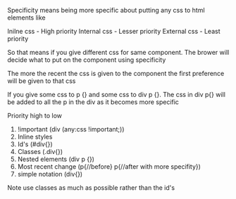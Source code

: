 Specificity means being more specific about putting any css to html elements like

Inilne css - High priority
Internal css - Lesser priority
External css - Least priority

So that means if you give different css for same component. The brower will decide what to put on the component using specificity

The more the recent the css is given to the component the first preference will  be given to that css

If you give some css to p {} and some css to div p {}. The css in div p{} will be added to all the p in the div as it becomes more specific

Priority high to low
1. !important (div (any:css !important;))
2. Inline styles
3. Id's (#div{})
4. Classes (.div{})
5. Nested elements (div p {})
6. Most recent change (p{//before} p{//after with more specifity})
7. simple notation (div{})

Note use classes as much as possible rather than the id's
